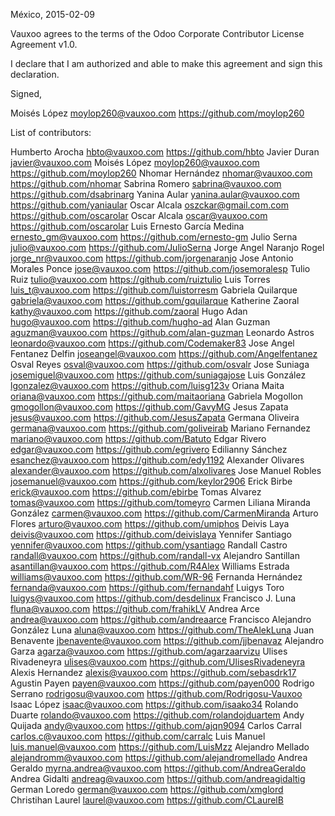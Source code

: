 México, 2015-02-09

Vauxoo agrees to the terms of the Odoo Corporate Contributor License Agreement v1.0.

I declare that I am authorized and able to make this agreement and sign this declaration.

Signed,

Moisés López moylop260@vauxoo.com https://github.com/moylop260

List of contributors:

Humberto Arocha hbto@vauxoo.com https://github.com/hbto
Javier Duran javier@vauxoo.com
Moisés López moylop260@vauxoo.com https://github.com/moylop260
Nhomar Hernández nhomar@vauxoo.com https://github.com/nhomar
Sabrina Romero sabrina@vauxoo.com https://github.com/dsabrinarg
Yanina Aular yanina.aular@vauxoo.com https://github.com/yaniaular
Oscar Alcala oszckar@gmail.com.com https://github.com/oscarolar
Oscar Alcala oscar@vauxoo.com https://github.com/oscarolar
Luis Ernesto García Medina ernesto_gm@vauxoo.com https://github.com/ernesto-gm
Julio Serna julio@vauxoo.com https://github.com/JulioSerna
Jorge Angel Naranjo Rogel jorge_nr@vauxoo.com https://github.com/jorgenaranjo
Jose Antonio Morales Ponce jose@vauxoo.com https://github.com/josemoralesp
Tulio Ruiz tulio@vauxoo.com https://github.com/ruiztulio
Luis Torres luis_t@vauxoo.com https://github.com/luistorresm
Gabriela Quilarque gabriela@vauxoo.com https://github.com/gquilarque
Katherine Zaoral kathy@vauxoo.com https://github.com/zaoral
Hugo Adan hugo@vauxoo.com https://github.com/hugho-ad
Alan Guzman aguzman@vauxoo.com https://github.com/alan-guzman
Leonardo Astros leonardo@vauxoo.com https://github.com/Codemaker83
Jose Angel Fentanez Delfin joseangel@vauxoo.com https://github.com/Angelfentanez
Osval Reyes osval@vauxoo.com https://github.com/osvalr
Jose Suniaga josemiguel@vauxoo.com https://github.com/suniagajose
Luis González lgonzalez@vauxoo.com https://github.com/luisg123v
Oriana Maita oriana@vauxoo.com https://github.com/maitaoriana
Gabriela Mogollon gmogollon@vauxoo.com https://github.com/GavyMG
Jesus Zapata jesus@vauxoo.com https://github.com/JesusZapata
Germana Oliveira germana@vauxoo.com https://github.com/goliveirab
Mariano Fernandez mariano@vauxoo.com https://github.com/Batuto
Edgar Rivero edgar@vauxoo.com https://github.com/egrivero
Edilianny Sánchez esanchez@vauxoo.com https://github.com/edy1192
Alexander Olivares alexander@vauxoo.com https://github.com/alxolivares
Jose Manuel Robles josemanuel@vauxoo.com https://github.com/keylor2906
Erick Birbe erick@vauxoo.com https://github.com/ebirbe
Tomas Alvarez tomas@vauxoo.com https://github.com/tomeyro
Carmen Liliana Miranda González carmen@vauxoo.com https://github.com/CarmenMiranda
Arturo Flores arturo@vauxoo.com https://github.com/umiphos
Deivis Laya deivis@vauxoo.com https://github.com/deivislaya
Yennifer Santiago yennifer@vauxoo.com https://github.com/ysantiago
Randall Castro randall@vauxoo.com https://github.com/randall-vx
Alejandro Santillan asantillan@vauxoo.com https://github.com/R4Alex
Williams Estrada williams@vauxoo.com https://github.com/WR-96
Fernanda Hernández fernanda@vauxoo.com https://github.com/fernandahf
Luigys Toro luigys@vauxoo.com https://github.com/desdelinux
Francisco J. Luna fluna@vauxoo.com https://github.com/frahikLV
Andrea Arce andrea@vauxoo.com https://github.com/andreaarce
Francisco Alejandro González Luna aluna@vauxoo.com https://github.com/TheAlekLuna
Juan Benavente jbenavente@vauxoo.com https://github.com/jjbenavaz
Alejandro Garza agarza@vauxoo.com https://github.com/agarzaarvizu
Ulises Rivadeneyra ulises@vauxoo.com https://github.com/UlisesRivadeneyra
Alexis Hernandez alexis@vauxoo.com https://github.com/sebasdrk17
Agustin Payen payen@vauxoo.com https://github.com/payen000
Rodrigo Serrano rodrigosu@vauxoo.com https://github.com/Rodrigosu-Vauxoo
Isaac López isaac@vauxoo.com https://github.com/isaako34
Rolando Duarte rolando@vauxoo.com https://github.com/rolandojduartem
Andy Quijada andy@vauxoo.com https://github.com/ajqn9094
Carlos Carral carlos.c@vauxoo.com https://github.com/carralc
Luis Manuel luis.manuel@vauxoo.com https://github.com/LuisMzz
Alejandro Mellado alejandromm@vauxoo.com https://github.com/alejandromellado
Andrea Geraldo myrna.andrea@vauxoo.com https://github.com/AndreaGeraldo
Andrea Gidalti andreag@vauxoo.com  https://github.com/andreagidaltig
German Loredo german@vauxoo.com https://github.com/xmglord 
Christihan Laurel laurel@vauxoo.com https://github.com/CLaurelB
